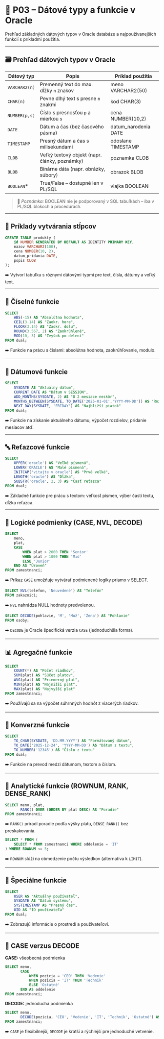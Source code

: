
# 📘 P03 – Dátové typy a funkcie v Oracle

Prehľad základných dátových typov v Oracle databáze a najpoužívanejších funkcií s príkladmi použitia.

---

## 🗃️ Prehľad dátových typov v Oracle

| Dátový typ       | Popis                                              | Príklad použitia              |
|------------------|----------------------------------------------------|-------------------------------|
| `VARCHAR2(n)`    | Premenný text do max. dĺžky `n` znakov             | meno VARCHAR2(50)            |
| `CHAR(n)`        | Pevne dlhý text s presne `n` znakmi                | kod CHAR(3)                   |
| `NUMBER(p,s)`    | Číslo s presnosťou `p` a mierkou `s`               | cena NUMBER(10,2)            |
| `DATE`           | Dátum a čas (bez časového pásma)                  | datum_narodenia DATE         |
| `TIMESTAMP`      | Presný dátum a čas s milisekundami                 | odoslane TIMESTAMP           |
| `CLOB`           | Veľký textový objekt (napr. články, poznámky)      | poznamka CLOB                |
| `BLOB`           | Binárne dáta (napr. obrázky, súbory)               | obrazok BLOB                 |
| `BOOLEAN`*       | True/False – dostupné len v PL/SQL                 | vlajka BOOLEAN               |

> 🧠 *Poznámka:* BOOLEAN nie je podporovaný v SQL tabuľkách – iba v PL/SQL blokoch a procedúrach.

---

## 📌 Príklady vytvárania stĺpcov

```sql
CREATE TABLE produkty (
    id NUMBER GENERATED BY DEFAULT AS IDENTITY PRIMARY KEY,
    nazov VARCHAR2(100),
    cena NUMBER(10, 2),
    datum_pridania DATE,
    popis CLOB
);
```

➡️ Vytvorí tabuľku s rôznymi dátovými typmi pre text, čísla, dátumy a veľký text.

---

## 🧮 Číselné funkcie

```sql
SELECT
    ABS(-15) AS "Absolútna hodnota",
    CEIL(3.14) AS "Zaokr. hore",
    FLOOR(3.14) AS "Zaokr. dolu",
    ROUND(3.567, 2) AS "Zaokrúhlené",
    MOD(10, 3) AS "Zvyšok po delení"
FROM dual;
```

➡️ Funkcie na prácu s číslami: absolútna hodnota, zaokrúhľovanie, modulo.

---

## 📆 Dátumové funkcie

```sql
SELECT
    SYSDATE AS "Aktuálny dátum",
    CURRENT_DATE AS "Dátum v SESSION",
    ADD_MONTHS(SYSDATE, 2) AS "O 2 mesiace neskôr",
    MONTHS_BETWEEN(SYSDATE, TO_DATE('2025-01-01','YYYY-MM-DD')) AS "Rozdiel mesiacov",
    NEXT_DAY(SYSDATE, 'FRIDAY') AS "Najbližší piatok"
FROM dual;
```

➡️ Funkcie na získanie aktuálneho dátumu, výpočet rozdielov, pridanie mesiacov atď.

---

## 🔤 Reťazcové funkcie

```sql
SELECT
    UPPER('oracle') AS "Veľké písmená",
    LOWER('ORACLE') AS "Malé písmená",
    INITCAP('vitajte v oracle') AS "Prvé veľké",
    LENGTH('oracle') AS "Dĺžka",
    SUBSTR('oracle', 2, 3) AS "Časť reťazca"
FROM dual;
```

➡️ Základné funkcie pre prácu s textom: veľkosť písmen, výber časti textu, dĺžka reťazca.

---

## 🔎 Logické podmienky (CASE, NVL, DECODE)

```sql
SELECT
    meno,
    plat,
    CASE 
        WHEN plat > 2000 THEN 'Senior'
        WHEN plat > 1000 THEN 'Mid'
        ELSE 'Junior'
    END AS "Úroveň"
FROM zamestnanci;
```

➡️ Príkaz `CASE` umožňuje vytvárať podmienené logiky priamo v SELECT.

```sql
SELECT NVL(telefon, 'Neuvedené') AS "Telefón"
FROM zakaznici;
```

➡️ `NVL` nahrádza NULL hodnoty predvolenou.

```sql
SELECT DECODE(pohlavie, 'M', 'Muž', 'Žena') AS "Pohlavie"
FROM osoby;
```

➡️ `DECODE` je Oracle špecifická verzia `CASE` (jednoduchšia forma).



---

## 📊 Agregačné funkcie

```sql
SELECT
    COUNT(*) AS "Počet riadkov",
    SUM(plat) AS "Súčet platov",
    AVG(plat) AS "Priemerný plat",
    MIN(plat) AS "Najnižší plat",
    MAX(plat) AS "Najvyšší plat"
FROM zamestnanci;
```

➡️ Používajú sa na výpočet súhrnných hodnôt z viacerých riadkov.

---

## 🔁 Konverzné funkcie

```sql
SELECT
    TO_CHAR(SYSDATE, 'DD.MM.YYYY') AS "Formátovaný dátum",
    TO_DATE('2025-12-24', 'YYYY-MM-DD') AS "Dátum z textu",
    TO_NUMBER('12345') AS "Číslo z textu"
FROM dual;
```

➡️ Funkcie na prevod medzi dátumom, textom a číslom.

---

## 🧠 Analytické funkcie (ROWNUM, RANK, DENSE_RANK)

```sql
SELECT meno, plat, 
       RANK() OVER (ORDER BY plat DESC) AS "Poradie"
FROM zamestnanci;
```

➡️ `RANK()` priradí poradie podľa výšky platu, `DENSE_RANK()` bez preskakovania.

```sql
SELECT * FROM (
    SELECT * FROM zamestnanci WHERE oddelenie = 'IT'
) WHERE ROWNUM <= 5;
```

➡️ `ROWNUM` slúži na obmedzenie počtu výsledkov (alternatíva k `LIMIT`).

---

## 🧪 Špeciálne funkcie

```sql
SELECT
    USER AS "Aktuálny používateľ",
    SYSDATE AS "Dátum systému",
    SYSTIMESTAMP AS "Presný čas",
    UID AS "ID používateľa"
FROM dual;
```

➡️ Zobrazujú informácie o prostredí a používateľovi.

---

## 📌 CASE verzus DECODE

**CASE:** všeobecná podmienka
```sql
SELECT meno,
       CASE 
           WHEN pozicia = 'CEO' THEN 'Vedenie'
           WHEN pozicia = 'IT' THEN 'Technik'
           ELSE 'Ostatné'
       END AS oddelenie
FROM zamestnanci;
```

**DECODE:** jednoduchá podmienka
```sql
SELECT meno,
       DECODE(pozicia, 'CEO', 'Vedenie', 'IT', 'Technik', 'Ostatné') AS oddelenie
FROM zamestnanci;
```

➡️ `CASE` je flexibilnejší, `DECODE` je kratší a rýchlejší pre jednoduché vetvenie.

